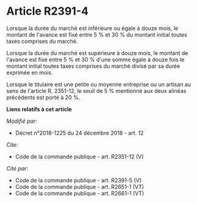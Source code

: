 # Article R2391-4

Lorsque la durée du marché est inférieure ou égale à douze mois, le montant de l'avance est fixé entre 5 % et 30 % du montant
initial toutes taxes comprises du marché. 

Lorsque la durée du marché est supérieure à douze mois, le montant de l'avance est fixé entre 5 % et 30 % d'une somme égale à
douze fois le montant initial toutes taxes comprises du marché divisé par sa durée exprimée en mois. 

Lorsque le titulaire est une petite ou moyenne entreprise ou un artisan au sens de l'article R. 2351-12, le seuil de 5 %
mentionné aux deux alinéas précédents est porté à 20 %.

**Liens relatifs à cet article**

_Modifié par_:

  - Décret n°2018-1225 du 24 décembre 2018 - art. 12

_Cite_:

  - Code de la commande publique - art. R2351-12 (V)

_Cité par_:

  - Code de la commande publique - art. R2391-5 (V)
  - Code de la commande publique - art. R2651-1 (VT)
  - Code de la commande publique - art. R2661-1 (VT)
